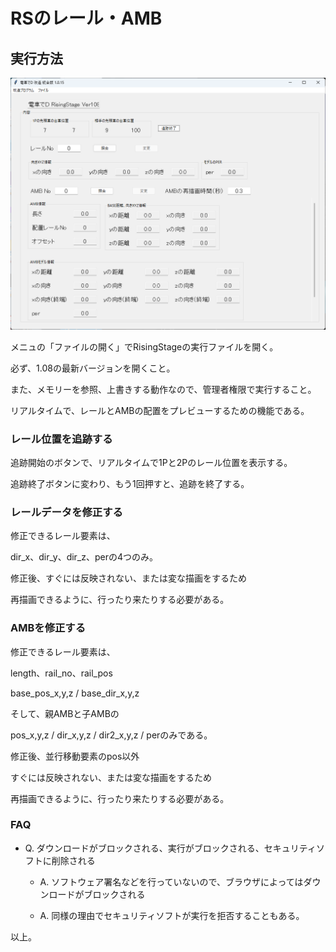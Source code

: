 # RSのレール・AMB


## 実行方法

![title](image/title.png)

メニュの「ファイルの開く」でRisingStageの実行ファイルを開く。

必ず、1.08の最新バージョンを開くこと。

また、メモリーを参照、上書きする動作なので、管理者権限で実行すること。

リアルタイムで、レールとAMBの配置をプレビューするための機能である。


### レール位置を追跡する

追跡開始のボタンで、リアルタイムで1Pと2Pのレール位置を表示する。

追跡終了ボタンに変わり、もう1回押すと、追跡を終了する。


### レールデータを修正する

修正できるレール要素は、

dir_x、dir_y、dir_z、perの4つのみ。

修正後、すぐには反映されない、または変な描画をするため

再描画できるように、行ったり来たりする必要がある。


### AMBを修正する

修正できるレール要素は、

length、rail_no、rail_pos

base_pos_x,y,z / base_dir_x,y,z

そして、親AMBと子AMBの

pos_x,y,z / dir_x,y,z / dir2_x,y,z / perのみである。

修正後、並行移動要素のpos以外

すぐには反映されない、または変な描画をするため

再描画できるように、行ったり来たりする必要がある。

### FAQ

* Q. ダウンロードがブロックされる、実行がブロックされる、セキュリティソフトに削除される

  * A. ソフトウェア署名などを行っていないので、ブラウザによってはダウンロードがブロックされる

  * A. 同様の理由でセキュリティソフトが実行を拒否することもある。


以上。